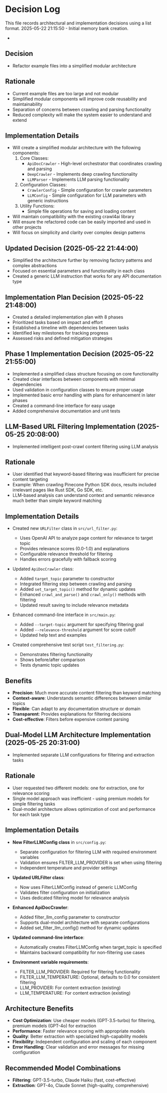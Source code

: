 # Decision Log

This file records architectural and implementation decisions using a list format.
2025-05-22 21:15:50 - Initial memory bank creation.

*

## Decision

* Refactor example files into a simplified modular architecture

## Rationale

* Current example files are too large and not modular
* Simplified modular components will improve code reusability and maintainability
* Separation of concerns between crawling and parsing functionality
* Reduced complexity will make the system easier to understand and extend

## Implementation Details

* Will create a simplified modular architecture with the following components:
  1. Core Classes:
     - `ApiDocCrawler` - High-level orchestrator that coordinates crawling and parsing
     - `DeepCrawler` - Implements deep crawling functionality
     - `LLMParser` - Implements LLM parsing functionality
  2. Configuration Classes:
     - `CrawlerConfig` - Simple configuration for crawler parameters
     - `LLMConfig` - Simple configuration for LLM parameters with generic instructions
  3. Utility Functions:
     - Simple file operations for saving and loading content
* Will maintain compatibility with the existing crawl4ai library
* Will ensure the refactored code can be easily imported and used in other projects
* Will focus on simplicity and clarity over complex design patterns

## Updated Decision (2025-05-22 21:44:00)

* Simplified the architecture further by removing factory patterns and complex abstractions
* Focused on essential parameters and functionality in each class
* Created a generic LLM instruction that works for any API documentation type

## Implementation Plan Decision (2025-05-22 21:48:00)

* Created a detailed implementation plan with 8 phases
* Prioritized tasks based on impact and effort
* Established a timeline with dependencies between tasks
* Identified key milestones for tracking progress
* Assessed risks and defined mitigation strategies

## Phase 1 Implementation Decision (2025-05-22 21:55:00)

* Implemented a simplified class structure focusing on core functionality
* Created clear interfaces between components with minimal dependencies
* Used validation in configuration classes to ensure proper usage
* Implemented basic error handling with plans for enhancement in later phases
* Created a command-line interface for easy usage
* Added comprehensive documentation and unit tests
## LLM-Based URL Filtering Implementation (2025-05-25 20:08:00)

* Implemented intelligent post-crawl content filtering using LLM analysis

## Rationale

* User identified that keyword-based filtering was insufficient for precise content targeting
* Example: When crawling Pinecone Python SDK docs, results included irrelevant pages like Rust SDK, Go SDK, etc.
* LLM-based analysis can understand context and semantic relevance much better than simple keyword matching

## Implementation Details

* Created new `URLFilter` class in `src/url_filter.py`:
  - Uses OpenAI API to analyze page content for relevance to target topic
  - Provides relevance scores (0.0-1.0) and explanations
  - Configurable relevance threshold for filtering
  - Handles errors gracefully with fallback scoring

* Updated `ApiDocCrawler` class:
  - Added `target_topic` parameter to constructor
  - Integrated filtering step between crawling and parsing
  - Added `set_target_topic()` method for dynamic updates
  - Enhanced `crawl_and_parse()` and `crawl_only()` methods with filtering
  - Updated result saving to include relevance metadata

* Enhanced command-line interface in `src/main.py`:
  - Added `--target-topic` argument for specifying filtering goal
  - Added `--relevance-threshold` argument for score cutoff
  - Updated help text and examples

* Created comprehensive test script `test_filtering.py`:
  - Demonstrates filtering functionality
  - Shows before/after comparison
  - Tests dynamic topic updates

## Benefits

* **Precision**: Much more accurate content filtering than keyword matching
* **Context-aware**: Understands semantic differences between similar topics
* **Flexible**: Can adapt to any documentation structure or domain
* **Transparent**: Provides explanations for filtering decisions
* **Cost-effective**: Filters before expensive content parsing
## Dual-Model LLM Architecture Implementation (2025-05-25 20:31:00)

* Implemented separate LLM configurations for filtering and extraction tasks

## Rationale

* User requested two different models: one for extraction, one for relevance scoring
* Single model approach was inefficient - using premium models for simple filtering tasks
* Dual-model architecture allows optimization of cost and performance for each task type

## Implementation Details

* **New FilterLLMConfig class** in `src/config.py`:
  - Separate configuration for filtering LLM with required environment variables
  - Validation ensures FILTER_LLM_PROVIDER is set when using filtering
  - Independent temperature and provider settings

* **Updated URLFilter class**:
  - Now uses FilterLLMConfig instead of generic LLMConfig
  - Validates filter configuration on initialization
  - Uses dedicated filtering model for relevance analysis

* **Enhanced ApiDocCrawler**:
  - Added filter_llm_config parameter to constructor
  - Supports dual-model architecture with separate configurations
  - Added set_filter_llm_config() method for dynamic updates

* **Updated command-line interface**:
  - Automatically creates FilterLLMConfig when target_topic is specified
  - Maintains backward compatibility for non-filtering use cases

* **Environment variable requirements**:
  - FILTER_LLM_PROVIDER: Required for filtering functionality
  - FILTER_LLM_TEMPERATURE: Optional, defaults to 0.0 for consistent filtering
  - LLM_PROVIDER: For content extraction (existing)
  - LLM_TEMPERATURE: For content extraction (existing)

## Architecture Benefits

* **Cost Optimization**: Use cheaper models (GPT-3.5-turbo) for filtering, premium models (GPT-4o) for extraction
* **Performance**: Faster relevance scoring with appropriate models
* **Quality**: Better extraction with specialized high-capability models
* **Flexibility**: Independent configuration and scaling of each component
* **Error Handling**: Clear validation and error messages for missing configuration

## Recommended Model Combinations

* **Filtering**: GPT-3.5-turbo, Claude Haiku (fast, cost-effective)
* **Extraction**: GPT-4o, Claude Sonnet (high-quality, comprehensive)